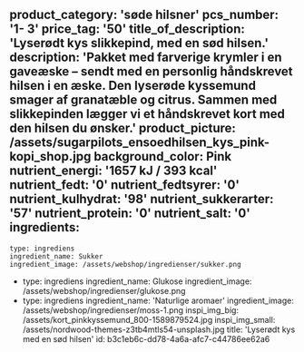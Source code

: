 product_category: 'søde hilsner'
pcs_number: '1- 3'
price_tag: '50'
title_of_description: 'Lyserødt kys slikkepind, med en sød hilsen.'
description: 'Pakket med farverige krymler i en gaveæske – sendt med en personlig håndskrevet hilsen i en æske. Den lyserøde kyssemund smager af granatæble og citrus. Sammen med slikkepinden lægger vi et håndskrevet kort med den hilsen du ønsker.'
product_picture: /assets/sugarpilots_ensoedhilsen_kys_pink-kopi_shop.jpg
background_color: Pink
nutrient_energi: '1657 kJ / 393 kcal'
nutrient_fedt: '0'
nutrient_fedtsyrer: '0'
nutrient_kulhydrat: '98'
nutrient_sukkerarter: '57'
nutrient_protein: '0'
nutrient_salt: '0'
ingredients:
  -
    type: ingrediens
    ingredient_name: Sukker
    ingredient_image: /assets/webshop/ingredienser/sukker.png
  -
    type: ingrediens
    ingredient_name: Glukose
    ingredient_image: /assets/webshop/ingredienser/glukose.png
  -
    type: ingrediens
    ingredient_name: 'Naturlige aromaer'
    ingredient_image: /assets/webshop/ingredienser/moss-1.png
inspi_img_big: /assets/kort_pinkkyssemund_800-1589879524.jpg
inspi_img_small: /assets/nordwood-themes-z3tb4mtls54-unsplash.jpg
title: 'Lyserødt kys med en sød hilsen'
id: b3c1eb6c-dd78-4a6a-afc7-c44786ee62a6

